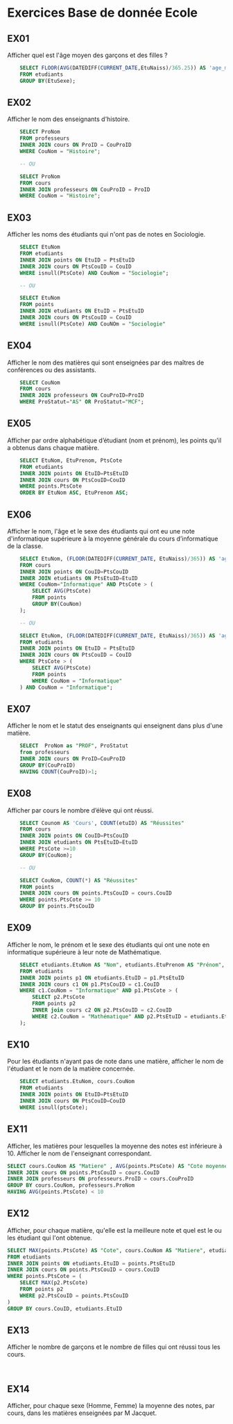 # Exercices Base de donnée Ecole
## EX01
Afficher quel est l'âge moyen des garçons et des filles ?
```SQL
	SELECT FLOOR(AVG(DATEDIFF(CURRENT_DATE,EtuNaiss)/365.25)) AS 'age_moyen', EtuSexe
	FROM etudiants
	GROUP BY(EtuSexe);
```

## EX02
Afficher le nom des enseignants d'histoire.
```SQL
	SELECT ProNom
	FROM professeurs
	INNER JOIN cours ON ProID = CouProID
	WHERE CouNom = "Histoire";

	-- OU

	SELECT ProNom
	FROM cours 
	INNER JOIN professeurs ON CouProID = ProID 
	WHERE CouNom = "Histoire";
```

## EX03
Afficher les noms des étudiants qui n'ont pas de notes en Sociologie.
```SQL
	SELECT EtuNom
	FROM etudiants
	INNER JOIN points ON EtuID = PtsEtuID
	INNER JOIN cours ON PtsCouID = CouID
	WHERE isnull(PtsCote) AND CouNom = "Sociologie";

	-- OU

	SELECT EtuNom 
	FROM points 
	INNER JOIN etudiants ON EtuID = PtsEtuID 
	INNER JOIN cours ON PtsCouID = CouID 
	WHERE isnull(PtsCote) AND CouNOm = "Sociologie"
```

## EX04
Afficher le nom des matières qui sont enseignées par des maîtres de conférences ou des assistants.
```SQL
	SELECT CouNom
	FROM cours
	INNER JOIN professeurs ON CouProID=ProID
	WHERE ProStatut="AS" OR ProStatut="MCF";
```

## EX05
Afficher par ordre alphabétique d’étudiant (nom et prénom), les points qu'il a obtenus dans chaque matière.
```SQL
	SELECT EtuNom, EtuPrenom, PtsCote
	FROM etudiants
	INNER JOIN points ON EtuID=PtsEtuID
	INNER JOIN cours ON PtsCouID=CouID
	WHERE points.PtsCote
	ORDER BY EtuNom ASC, EtuPrenom ASC;
```

## EX06
Afficher le nom, l'âge et le sexe des étudiants qui ont eu une note d'informatique supérieure
    à la moyenne générale du cours d’informatique de la classe.
```SQL
	SELECT EtuNom, (FLOOR(DATEDIFF(CURRENT_DATE, EtuNaiss)/365)) AS 'age', EtuSexe
	FROM cours
	INNER JOIN points ON CouID=PtsCouID
	INNER JOIN etudiants ON PtsEtuID=EtuID
	WHERE CouNom="Informatique" AND PtsCote > (
		SELECT AVG(PtsCote)
		FROM points
		GROUP BY(CouNom)
	);

	-- OU

	SELECT EtuNom, (FLOOR(DATEDIFF(CURRENT_DATE, EtuNaiss)/365)) AS 'age', EtuSexe 
	FROM etudiants 
	INNER JOIN points ON EtuID = PtsEtuID 
	INNER JOIN cours ON PtsCouID = CouID 
	WHERE PtsCote > (
		SELECT AVG(PtsCote) 
		FROM points 
		WHERE CouNom = "Informatique"
	) AND CouNom = "Informatique";
```

## EX07
Afficher le nom et le statut des enseignants qui enseignent dans plus d'une matière.
```SQL
	SELECT  ProNom as "PROF", ProStatut
	from professeurs
	INNER JOIN cours ON ProID=CouProID
	GROUP BY(CouProID)
	HAVING COUNT(CouProID)>1;
```

## EX08
Afficher par cours le nombre d’élève qui ont réussi.
```SQL
	SELECT Counom AS 'Cours', COUNT(etuID) AS "Réussites"
	FROM cours
	INNER JOIN points ON CouID=PtsCouID
	INNER JOIN etudiants ON PtsEtuID=EtuID
	WHERE PtsCote >=10
	GROUP BY(CouNom);

	-- OU

	SELECT CouNom, COUNT(*) AS "Réussites"
	FROM points 
	INNER JOIN cours ON points.PtsCouID = cours.CouID 
	WHERE points.PtsCote >= 10 
	GROUP BY points.PtsCouID
```

## EX09
Afficher le nom, le prénom et le sexe des étudiants qui ont une note en informatique supérieure à leur note de Mathématique.
```SQL
	SELECT etudiants.EtuNom AS "Nom", etudiants.EtuPrenom AS "Prénom", etudiants.EtuSexe AS "Sexe"
	FROM etudiants
	INNER JOIN points p1 ON etudiants.EtuID = p1.PtsEtuID
	INNER JOIN cours c1 ON p1.PtsCouID = c1.CouID
	WHERE c1.CouNom = "Informatique" AND p1.PtsCote > (
		SELECT p2.PtsCote 
		FROM points p2
		INNER join cours c2 ON p2.PtsCouID = c2.CouID
		WHERE c2.CouNom = "Mathématique" AND p2.PtsEtuID = etudiants.EtuID
	);
```

## EX10
Pour les étudiants n'ayant pas de note dans une matière, afficher le nom de l'étudiant et le nom de la matière concernée.
```SQL
	SELECT etudiants.EtuNom, cours.CouNom
	FROM etudiants
	INNER JOIN points ON EtuID=PtsEtuID
	INNER JOIN cours ON PtsCouID=CouID
	WHERE isnull(ptsCote);
```

## EX11
Afficher, les matières pour lesquelles la moyenne des notes est inférieure à 10. Afficher le nom de l'enseignant correspondant.
```SQL
SELECT cours.CouNom AS "Matiere" , AVG(points.PtsCote) AS "Cote moyenne", professeurs.ProNom FROM points
INNER JOIN cours ON points.PtsCouID = cours.CouID
INNER JOIN professeurs ON professeurs.ProID = cours.CouProID
GROUP BY cours.CouNom, professeurs.ProNom
HAVING AVG(points.PtsCote) < 10
```

## EX12
Afficher, pour chaque matière, qu'elle est la meilleure note et quel est le ou les étudiant qui l'ont obtenue.
```SQL
SELECT MAX(points.PtsCote) AS "Cote", cours.CouNom AS "Matiere", etudiants.EtuNom AS "etudiant" 
FROM etudiants
INNER JOIN points ON etudiants.EtuID = points.PtsEtuID
INNER JOIN cours ON points.PtsCouID = cours.CouID
WHERE points.PtsCote = (
    SELECT MAX(p2.PtsCote) 
    FROM points p2 
    WHERE p2.PtsCouID = points.PtsCouID
)
GROUP BY cours.CouID, etudiants.EtuID	
```

## EX13
Afficher le nombre de garçons et le nombre de filles qui ont réussi tous les cours.
```SQL
	
```

## EX14
Afficher, pour chaque sexe (Homme, Femme) la moyenne des notes, par cours, dans les matières enseignées par M Jacquet.
```SQL
	
```


